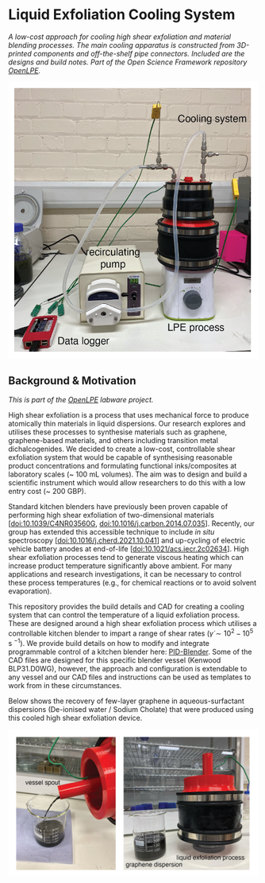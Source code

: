 # Liquid Exfoliation Cooling System

_A low-cost approach for cooling high shear exfoliation and material blending processes. The main cooling apparatus is constructed from 3D-printed components and off-the-shelf pipe connectors. Included are the designs and build notes. Part of the Open Science Framework repository [OpenLPE](https://osf.io/evupy/)._

![Complete LPE assembly](./Images/complete-cooling-assembly.png)


## Background & Motivation

_This is part of the [OpenLPE](https://osf.io/evupy/) labware project._

High shear exfoliation is a process that uses mechanical force to produce atomically thin materials in liquid dispersions. Our research explores and utilises these processes to synthesise materials such as graphene, graphene-based materials, and others including transition metal dichalcogenides. We decided to create a low-cost, controllable shear exfoliation system that would be capable of synthesising reasonable product concentrations and formulating functional inks/composites at laboratory scales (~ 100 mL volumes). The aim was to design and build a scientific instrument which would allow researchers to do this with a low entry cost (~ 200 GBP). 

Standard kitchen blenders have previously been proven capable of performing high shear exfoliation of two-dimensional materials [[doi:10.1039/C4NR03560G](https://doi.org/10.1039/C4NR03560G), [doi:10.1016/j.carbon.2014.07.035](https://doi.org/10.1016/j.carbon.2014.07.035)]. Recently, our group has extended this accessible technique to include _in situ_ spectroscopy [[doi:10.1016/j.cherd.2021.10.041](https://doi.org/10.1016/j.cherd.2021.10.041)] and up-cycling of electric vehicle battery anodes at end-of-life [[doi:10.1021/acs.iecr.2c02634](https://doi.org/10.1021/acs.iecr.2c02634)]. High shear exfoliation processes tend to generate viscous heating which can increase product temperature significantly above ambient. For many applications and research investigations, it can be necessary to control these process temperatures (e.g., for chemical reactions or to avoid solvent evaporation).   

This repository provides the build details and CAD for creating a cooling system that can control the temperature of a liquid exfoliation process. These are designed around a high shear exfoliation process which utilises a controllable kitchen blender to impart a range of shear rates ($\dot{\gamma} \sim 10^2-10^5$ s $^{-1}$). We provide build details on how to modify and integrate programmable control of a kitchen blender here: [PID-Blender](https://github.com/DTP587/PID-Blender). Some of the CAD files are designed for this specific blender vessel (Kenwood BLP31.D0WG), however, the approach and configuration is extendable to any vessel and our CAD files and instructions can be used as templates to work from in these circumstances.

Below shows the recovery of few-layer graphene in aqueous-surfactant dispersions (De-ionised water / Sodium Cholate) that were produced using this cooled high shear exfoliation device.

![Production of FLG](./Images/2DM-recovery.png) 

